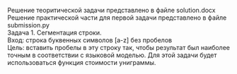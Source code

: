 Решение теоритической задачи представлено в файле solution.docx
<br/>
Решение практической части для первой задачи представлено в файле submission.py
<br/>
Задача 1. Сегментация строки.
<br/>
Вход: строка буквенных символов [a-z] без пробелов
<br/>
Цель: вставить пробелы в эту строку так, чтобы результат был наиболее точным в соответствии с языковой моделью. Для этой задачи будет использоваться функция стоимости униграммы.
